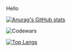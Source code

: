 Hello

[![Anurag's GitHub stats](https://github-readme-stats.vercel.app/api?username=Aleksayshn)](https://github.com/Aleksayshn/github-readme-stats)

![Codewars](https://github.r2v.ch/codewars?user=rsschool_0b4d40ac91b4a1dd&name=true&top_languages=true&stroke=%23248bc7&theme=solarized_light)

[![Top Langs](https://github-readme-stats.vercel.app/api/top-langs/?username=Aleksayshn&layout=compact)](https://github.com/Aleksayshn/github-readme-stats)
